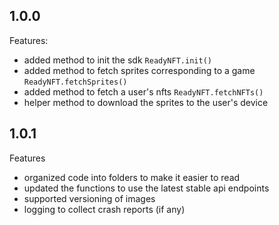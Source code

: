 ## 1.0.0 

Features:

  - added method to init the sdk `ReadyNFT.init()`
  - added method to fetch sprites corresponding to a game `ReadyNFT.fetchSprites()`
  - added method to fetch a user's nfts `ReadyNFT.fetchNFTs()`
  - helper method to download the sprites to the user's device

## 1.0.1

Features

  - organized code into folders to make it easier to read
  - updated the functions to use the latest stable api endpoints
  - supported versioning of images
  - logging to collect crash reports (if any)